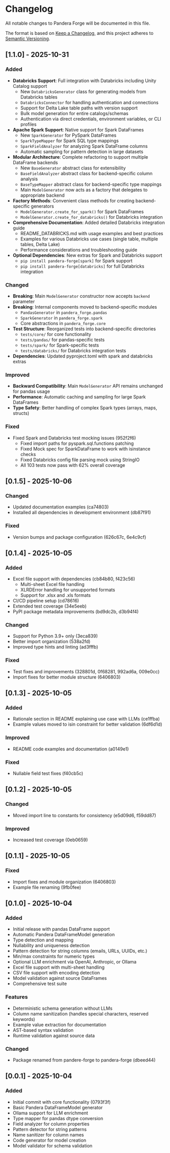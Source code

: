 # Changelog

All notable changes to Pandera Forge will be documented in this file.

The format is based on [Keep a Changelog](https://keepachangelog.com/en/1.0.0/),
and this project adheres to [Semantic Versioning](https://semver.org/spec/v2.0.0.html).

## [1.1.0] - 2025-10-31

### Added
- **Databricks Support**: Full integration with Databricks including Unity Catalog support
  - New `DatabricksGenerator` class for generating models from Databricks tables
  - `DatabricksConnector` for handling authentication and connections
  - Support for Delta Lake table paths with version support
  - Bulk model generation for entire catalogs/schemas
  - Authentication via direct credentials, environment variables, or CLI profiles
- **Apache Spark Support**: Native support for Spark DataFrames
  - New `SparkGenerator` for PySpark DataFrames
  - `SparkTypeMapper` for Spark SQL type mappings
  - `SparkFieldAnalyzer` for analyzing Spark DataFrame columns
  - Automatic sampling for pattern detection in large datasets
- **Modular Architecture**: Complete refactoring to support multiple DataFrame backends
  - New `BaseGenerator` abstract class for extensibility
  - `BaseFieldAnalyzer` abstract class for backend-specific column analysis
  - `BaseTypeMapper` abstract class for backend-specific type mappings
  - Main `ModelGenerator` now acts as a factory that delegates to appropriate backend
- **Factory Methods**: Convenient class methods for creating backend-specific generators
  - `ModelGenerator.create_for_spark()` for Spark DataFrames
  - `ModelGenerator.create_for_databricks()` for Databricks integration
- **Comprehensive Documentation**: Added detailed Databricks integration guide
  - README_DATABRICKS.md with usage examples and best practices
  - Examples for various Databricks use cases (single table, multiple tables, Delta Lake)
  - Performance considerations and troubleshooting guide
- **Optional Dependencies**: New extras for Spark and Databricks support
  - `pip install pandera-forge[spark]` for Spark support
  - `pip install pandera-forge[databricks]` for full Databricks integration

### Changed
- **Breaking**: Main `ModelGenerator` constructor now accepts `backend` parameter
- **Breaking**: Internal components moved to backend-specific modules
  - `PandasGenerator` in `pandera_forge.pandas`
  - `SparkGenerator` in `pandera_forge.spark`
  - Core abstractions in `pandera_forge.core`
- **Test Structure**: Reorganized tests into backend-specific directories
  - `tests/core/` for core functionality
  - `tests/pandas/` for pandas-specific tests
  - `tests/spark/` for Spark-specific tests
  - `tests/databricks/` for Databricks integration tests
- **Dependencies**: Updated pyproject.toml with spark and databricks extras

### Improved
- **Backward Compatibility**: Main `ModelGenerator` API remains unchanged for pandas usage
- **Performance**: Automatic caching and sampling for large Spark DataFrames
- **Type Safety**: Better handling of complex Spark types (arrays, maps, structs)

### Fixed
- Fixed Spark and Databricks test mocking issues (952f2f6)
  - Fixed import paths for pyspark.sql.functions patching
  - Fixed Mock spec for SparkDataFrame to work with isinstance checks
  - Fixed Databricks config file parsing mock using StringIO
  - All 103 tests now pass with 62% overall coverage

## [0.1.5] - 2025-10-06

### Changed
- Updated documentation examples (ca74803)
- Installed all dependencies in development environment (db87f91)

### Fixed
- Version bumps and package configuration (626c67c, 6e4c9cf)

## [0.1.4] - 2025-10-05

### Added
- Excel file support with dependencies (cb84b80, f423c56)
  - Multi-sheet Excel file handling
  - XLRDError handling for unsupported formats
  - Support for .xlsx and .xls formats
- CI/CD pipeline setup (cd78616)
- Extended test coverage (34e5eeb)
- PyPI package metadata improvements (bd9dc2b, d3b94f4)

### Changed
- Support for Python 3.9+ only (3eca839)
- Better import organization (538a2fd)
- Improved type hints and linting (ad3fffb)

### Fixed
- Test fixes and improvements (328801d, 0f68281, 992ad6a, 009e0cc)
- Import fixes for better module structure (6406803)

## [0.1.3] - 2025-10-05

### Added
- Rationale section in README explaining use case with LLMs (ce1ffba)
- Example values moved to isin constraint for better validation (6df6d1d)

### Improved
- README code examples and documentation (a0149e1)

### Fixed
- Nullable field test fixes (f40cb5c)

## [0.1.2] - 2025-10-05

### Changed
- Moved import line to constants for consistency (e5d09d6, f59dd87)

### Improved
- Increased test coverage (0eb0659)

## [0.1.1] - 2025-10-05

### Fixed
- Import fixes and module organization (6406803)
- Example file renaming (9fb0fee)

## [0.1.0] - 2025-10-04

### Added
- Initial release with pandas DataFrame support
- Automatic Pandera DataFrameModel generation
- Type detection and mapping
- Nullability and uniqueness detection
- Pattern detection for string columns (emails, URLs, UUIDs, etc.)
- Min/max constraints for numeric types
- Optional LLM enrichment via OpenAI, Anthropic, or Ollama
- Excel file support with multi-sheet handling
- CSV file support with encoding detection
- Model validation against source DataFrames
- Comprehensive test suite

### Features
- Deterministic schema generation without LLMs
- Column name sanitization (handles special characters, reserved keywords)
- Example value extraction for documentation
- AST-based syntax validation
- Runtime validation against source data

### Changed
- Package renamed from pandere-forge to pandera-forge (dbeed44)

## [0.0.1] - 2025-10-04

### Added
- Initial commit with core functionality (0793f3f)
- Basic Pandera DataFrameModel generator
- Ollama support for LLM enrichment
- Type mapper for pandas dtype conversion
- Field analyzer for column properties
- Pattern detector for string patterns
- Name sanitizer for column names
- Code generator for model creation
- Model validator for schema validation
